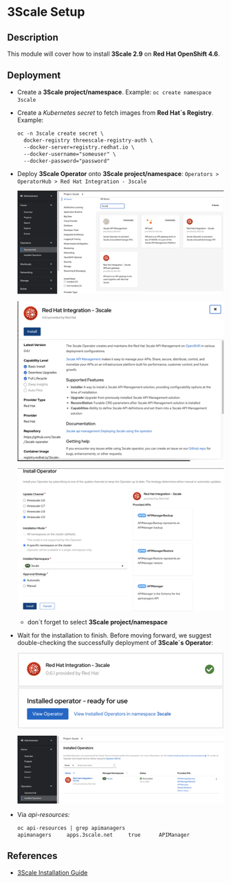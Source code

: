 # 3Scale Setup

## Description

This module will cover how to install **3Scale 2.9** on **Red Hat OpenShift 4.6**.

## Deployment

* Create a **3Scale project/namespace**. Example: `oc create namespace 3scale`

* Create a *Kubernetes secret* to fetch images from **Red Hat´s Registry**. Example:

  ```
  oc -n 3scale create secret \
    docker-registry threescale-registry-auth \
    --docker-server=registry.redhat.io \
    --docker-username="someuser" \
    --docker-password="password"
  ```

* Deploy **3Scale Operator** onto **3Scale project/namespace**:
  `Operators > OperatorHub > Red Hat Integration - 3scale`

  ![3Scale Operator](images/3scale_setup/deploy-3scale-operator.png)

  ![3Scale Operator](images/3scale_setup/deploy-3scale-operator-install.png)

  ![3Scale Operator](images/3scale_setup/deploy-3scale-operator-install-operator.png)

  * don´t forget to select **3Scale project/namespace**

* Wait for the installation to finish. Before moving forward, we suggest double-checking the successfully deployment of **3Scale´s Operator**:

  ![3Scale Operator](images/3scale_setup/check-3scale-operator.png)

  ![3Scale Operator](images/3scale_setup/check-3scale-operator-namespace.png)

* Via *api-resources:*

  ```
  oc api-resources | grep apimanagers
  apimanagers     apps.3scale.net     true      APIManager
  ```

## References

- [3Scale Installation Guide](https://access.redhat.com/documentation/en-us/red_hat_3scale_api_management/2.9/html-single/installing_3scale/index)
